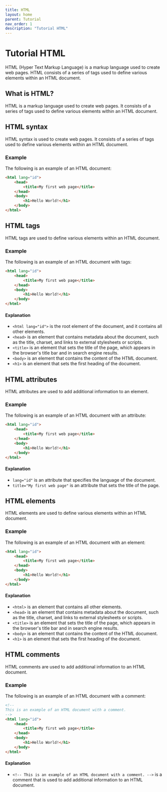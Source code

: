 ```yaml
---
title: HTML
layout: home
parent: Tutorial
nav_order: 1
description: "Tutorial HTML"
---
```


# Tutorial HTML

HTML (Hyper Text Markup Language) is a markup language used to create web pages. HTML consists of a series of tags used to define various elements within an HTML document.

## What is HTML?

HTML is a markup language used to create web pages. It consists of a series of tags used to define various elements within an HTML document.

## HTML syntax

HTML syntax is used to create web pages. It consists of a series of tags used to define various elements within an HTML document.

### Example

The following is an example of an HTML document:

```html
<html lang="id">
    <head>
        <title>My first web page</title>
    </head>
    <body>
        <h1>Hello World!</h1>
    </body>
</html>
```

## HTML tags

HTML tags are used to define various elements within an HTML document.

### Example

The following is an example of an HTML document with tags:
```html
<html lang="id">
    <head>
        <title>My first web page</title>
    </head>
    <body>
        <h1>Hello World!</h1>
    </body>
</html>
```

#### Explanation

*   `<html lang="id">` is the root element of the document, and it contains all other elements.
*   `<head>` is an element that contains metadata about the document, such as the title, charset, and links to external stylesheets or scripts.
*   `<title>` is an element that sets the title of the page, which appears in the browser's title bar and in search engine results.
*   `<body>` is an element that contains the content of the HTML document.
*   `<h1>` is an element that sets the first heading of the document.

## HTML attributes

HTML attributes are used to add additional information to an element.

### Example

The following is an example of an HTML document with an attribute:
```html
<html lang="id">
    <head>
        <title>My first web page</title>
    </head>
    <body>
        <h1>Hello World!</h1>
    </body>
</html>
```

#### Explanation

*   `lang="id"` is an attribute that specifies the language of the document.
*   `title="My first web page"` is an attribute that sets the title of the page.


## HTML elements

HTML elements are used to define various elements within an HTML document.

### Example

The following is an example of an HTML document with an element:
```html
<html lang="id">
    <head>
        <title>My first web page</title>
    </head>
    <body>
        <h1>Hello World!</h1>
    </body>
</html>
```

#### Explanation

*   `<html>` is an element that contains all other elements.
*   `<head>` is an element that contains metadata about the document, such as the title, charset, and links to external stylesheets or scripts.
*   `<title>` is an element that sets the title of the page, which appears in the browser's title bar and in search engine results.
*   `<body>` is an element that contains the content of the HTML document.
*   `<h1>` is an element that sets the first heading of the document.

## HTML comments

HTML comments are used to add additional information to an HTML document.

### Example

The following is an example of an HTML document with a comment:
```html
<!--
This is an example of an HTML document with a comment.
-->
<html lang="id">
    <head>
        <title>My first web page</title>
    </head>
    <body>
        <h1>Hello World!</h1>
    </body>
</html>
```

#### Explanation

*   `<!-- This is an example of an HTML document with a comment. -->` is a comment that is used to add additional information to an HTML document.